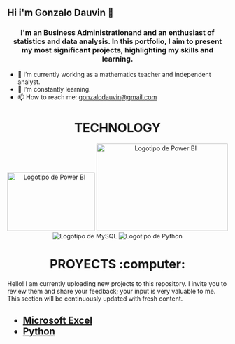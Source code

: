## Hi i'm Gonzalo Dauvin 👋

<h3 align="center">I'm an Business Administrationand and an enthusiast of statistics and data analysis. In this portfolio, I aim to present my most significant projects, highlighting my skills and learning.</h3>

 - 🔭 I’m currently working as a mathematics teacher and independent analyst.
 - 🌱 I’m constantly learning.
 - 📫 How to reach me: gonzalodauvin@gmail.com


<h1 align="center">TECHNOLOGY</h1>

<p align="center">
<img src="https://1000marcas.net/wp-content/uploads/2022/08/Microsoft-Power-BI-Logo.png" alt="Logotipo de Power BI" width="200" height="134" >
<img src="https://b-new.be/wp-content/uploads/2020/07/TB-768x528.png" alt="Logotipo de Power BI" width="300" height="200">
<img src="https://www.mysql.com/common/logos/logo-mysql-170x115.png" alt="Logotipo de MySQL" >
<img src="https://www.python.org/static/community_logos/python-logo.png" alt="Logotipo de Python">
</p>

<h1 align="center">PROYECTS :computer:</h1>
Hello! I am currently uploading new projects to this repository. I invite you to review them and share your feedback; your input is very valuable to me. This section will be continuously updated with fresh content.

<h2 align="left">
 
- <a href="https://github.com/Gonzaletee/portafolioexcel" target="_blank" rel="noopener noreferrer">Microsoft Excel</a>
- <a href="https://github.com/Gonzaletee/python/blob/main/README.md" target="_blank" rel="noopener noreferrer">Python</a>
</h2> 






<!--
**Gonzaletee/Gonzaletee** is a ✨ _special_ ✨ repository because its `README.md` (this file) appears on your GitHub profile.

Here are some ideas to get you started:

- 🔭 I’m currently working on ...
- 🌱 I’m currently learning ...
- 👯 I’m looking to collaborate on ...
- 🤔 I’m looking for help with ...
- 💬 Ask me about ...
- 📫 How to reach me: ...
- 😄 Pronouns: ...
- ⚡ Fun fact: ...

-->
